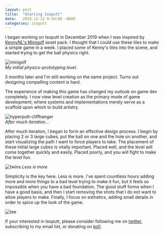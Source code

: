 ```yaml
---
layout: post
title:  "Starting Isoputt"
date:   2019-12-12 9:30:00 -0600
categories: isoputt
---
```


I began working on Isoputt in December 2019 when I was inspired by [KennyNL's Minigolf](https://www.kenney.nl/assets/minigolf-kit) asset pack. I thought that I could use these tiles to make a simple game in a week. I placed some of Kenny's tiles into the scene, and started trying to get the ball physics right.

![minigolf][minigolf]  
_My initial physics-prototyping level._

5 months later and I'm still working on the same project. Turns out designing compelling content is hard.

The experience of making this game has changed my outlook on game dev completely. I now view level creation as the primary mode of game development; where systems and implementations merely serve as a scaffold upon which to build artistry.

![hyperputt-cliffhanger][cliffhanger]  
_After much iteration..._


After much iteration, I began to form an effective design process. I begin by placing 2 or 3 large cubes, put the ball on one and the hole on another, and start visualizing the path I want to force players to take. The placement of these initial large cubes is vitally important. Placed well, and the level will come together quickly and easily. Placed poorly, and you will fight to make the level fun.


![twins][twins]
_Less is more_

Simplicity is the key here. Less is more. I've spent countless hours adding more and more things to a bad level trying to make it fun, but it feels so impossible when you have a bad foundation. The good stuff forms when I have a good basis, and then I start removing the shots that I do not want to allow players to make. Finally, I focus on esthetics, adding small details in order to spice up the look of the game.

![tee][tee]

If your interested in Isoputt, please consider following me on [twitter][twitter], subscribing to my email list, or donating on [kofi][kofi].

[cliffhanger]:{{site.baseurl}}/assets/img/hyperput_cliffhanger.gif "Isoputt Gif"
[minigolf]:{{site.baseurl}}/assets/img/minigolf.gif "Minigolf Gif"
[tee]:{{site.baseurl}}/assets/img/hyperputt_showreel2.gif "Isoputt Gif"
[twins]:{{site.baseurl}}/assets/img/isoputt_twins.gif "Isoputt Gif"
[twitter]:https://twitter.com/00jknight
[kofi]:https://ko-fi.com/00jknight
